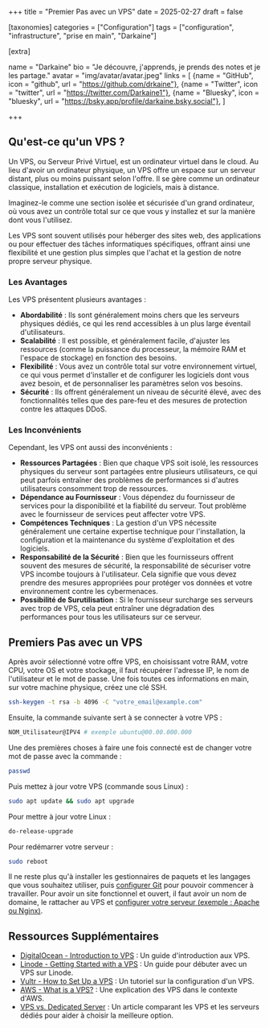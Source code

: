+++
title = "Premier Pas avec un VPS"
date = 2025-02-27
draft = false

[taxonomies]
categories = ["Configuration"]
tags = ["configuration", "infrastructure", "prise en main", "Darkaine"]

[extra]

name = "Darkaine"
bio = "Je découvre, j'apprends, je prends des notes et je les partage."
avatar = "img/avatar/avatar.jpeg"
links = [
    {name = "GitHub", icon = "github", url = "https://github.com/drkaine"},
    {name = "Twitter", icon = "twitter", url = "https://twitter.com/Darkaine1"},
    {name = "Bluesky", icon = "bluesky", url = "https://bsky.app/profile/darkaine.bsky.social"},
]

+++

## Qu'est-ce qu'un VPS ?

Un VPS, ou Serveur Privé Virtuel, est un ordinateur virtuel dans le cloud. Au lieu d'avoir un ordinateur physique, un VPS offre un espace sur un serveur distant, plus ou moins puissant selon l'offre. Il se gère comme un ordinateur classique, installation et exécution de logiciels, mais à distance.

Imaginez-le comme une section isolée et sécurisée d'un grand ordinateur, où vous avez un contrôle total sur ce que vous y installez et sur la manière dont vous l'utilisez.

Les VPS sont souvent utilisés pour héberger des sites web, des applications ou pour effectuer des tâches informatiques spécifiques, offrant ainsi une flexibilité et une gestion plus simples que l'achat et la gestion de notre propre serveur physique.

### Les Avantages

Les VPS présentent plusieurs avantages :

- **Abordabilité** : Ils sont généralement moins chers que les serveurs physiques dédiés, ce qui les rend accessibles à un plus large éventail d'utilisateurs.
- **Scalabilité** : Il est possible, et généralement facile, d'ajuster les ressources (comme la puissance du processeur, la mémoire RAM et l'espace de stockage) en fonction des besoins.
- **Flexibilité** : Vous avez un contrôle total sur votre environnement virtuel, ce qui vous permet d'installer et de configurer les logiciels dont vous avez besoin, et de personnaliser les paramètres selon vos besoins.
- **Sécurité** : Ils offrent généralement un niveau de sécurité élevé, avec des fonctionnalités telles que des pare-feu et des mesures de protection contre les attaques DDoS.

### Les Inconvénients

Cependant, les VPS ont aussi des inconvénients :

- **Ressources Partagées** : Bien que chaque VPS soit isolé, les ressources physiques du serveur sont partagées entre plusieurs utilisateurs, ce qui peut parfois entraîner des problèmes de performances si d'autres utilisateurs consomment trop de ressources.
- **Dépendance au Fournisseur** : Vous dépendez du fournisseur de services pour la disponibilité et la fiabilité du serveur. Tout problème avec le fournisseur de services peut affecter votre VPS.
- **Compétences Techniques** : La gestion d'un VPS nécessite généralement une certaine expertise technique pour l'installation, la configuration et la maintenance du système d'exploitation et des logiciels.
- **Responsabilité de la Sécurité** : Bien que les fournisseurs offrent souvent des mesures de sécurité, la responsabilité de sécuriser votre VPS incombe toujours à l'utilisateur. Cela signifie que vous devez prendre des mesures appropriées pour protéger vos données et votre environnement contre les cybermenaces.
- **Possibilité de Surutilisation** : Si le fournisseur surcharge ses serveurs avec trop de VPS, cela peut entraîner une dégradation des performances pour tous les utilisateurs sur ce serveur.

## Premiers Pas avec un VPS

Après avoir sélectionné votre offre VPS, en choisissant votre RAM, votre CPU, votre OS et votre stockage, il faut récupérer l'adresse IP, le nom de l'utilisateur et le mot de passe. Une fois toutes ces informations en main, sur votre machine physique, créez une clé SSH.

```bash
ssh-keygen -t rsa -b 4096 -C "votre_email@example.com"
```

Ensuite, la commande suivante sert à se connecter à votre VPS :

```bash
NOM_Utilisateur@IPV4 # exemple ubuntu@00.00.000.000
```

Une des premières choses à faire une fois connecté est de changer votre mot de passe avec la commande :

```bash
passwd
```

Puis mettez à jour votre VPS (commande sous Linux) :

```bash
sudo apt update && sudo apt upgrade
```

Pour mettre à jour votre Linux :

```bash
do-release-upgrade
```

Pour redémarrer votre serveur :

```bash
sudo reboot
```

Il ne reste plus qu'à installer les gestionnaires de paquets et les langages que vous souhaitez utiliser, puis [configurer Git](/notes/git) pour pouvoir commencer à travailler. Pour avoir un site fonctionnel et ouvert, il faut avoir un nom de domaine, le rattacher au VPS et [configurer votre serveur (exemple : Apache ou Nginx)](/notes/configuration-server).

## Ressources Supplémentaires

- [DigitalOcean - Introduction to VPS](https://www.digitalocean.com/community/tutorials/what-is-a-vps) : Un guide d'introduction aux VPS.
- [Linode - Getting Started with a VPS](https://www.linode.com/docs/guides/getting-started-with-linode/) : Un guide pour débuter avec un VPS sur Linode.
- [Vultr - How to Set Up a VPS](https://www.vultr.com/docs/how-to-set-up-a-vps) : Un tutoriel sur la configuration d'un VPS.
- [AWS - What is a VPS?](https://aws.amazon.com/what-is/vps/) : Une explication des VPS dans le contexte d'AWS.
- [VPS vs. Dedicated Server](https://www.hostinger.com/tutorials/vps-vs-dedicated-server) : Un article comparant les VPS et les serveurs dédiés pour aider à choisir la meilleure option.
